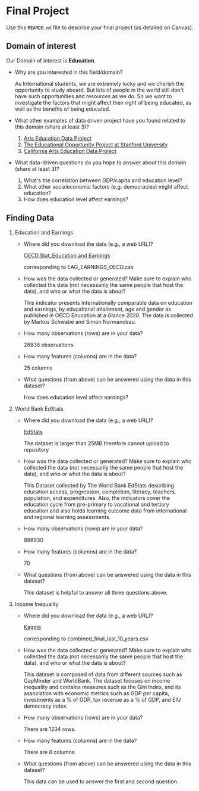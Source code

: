 # Final Project
Use this `REAMDE.md` file to describe your final project (as detailed on Canvas).

## Domain of interest
Our Domain of interest is **Education**.

- Why are you interested in this field/domain?

  As International students, we are extremely lucky and we cherish the opportunity to study aboard. But lots of people in the world still don't have such opportunities and resources as we do. So we want to investigate the factors that might affect their right of being educated, as well as the benefits of being educated.

- What other examples of data driven project have you found related to this domain (share at least 3)?
  1. [Arts Education Data Project](https://www.artseddata.org/)
  2. [The Educational Opportunity Project at Stanford University](https://edopportunity.org/)
  3. [California Arts Education Data Project](https://www.lacountyartsedcollective.org/models-resources/resources/california-arts-education-data-project)
- What data-driven questions do you hope to answer about this domain (share at least 3)?
  1. What's the correlation between GDP/capita and education level?
  2. What other socialeconomic factors (e.g. democracies) might affect education?
  3. How does education level affect earnings?

## Finding Data
1. Education and Earnings
    - Where did you download the data (e.g., a web URL)?

      [OECD.Stat_Education and Earnings](https://stats.oecd.org/index.aspx?r=721880&erroCode=403&lastaction=login_submit)
      
      corresponding to EAG_EARNINGS_OECD.csv
    - How was the data collected or generated? Make sure to explain who collected the data (not necessarily the same people that host the data), and who or what the data is about?

      This indicator presents internationally comparable data on education and earnings, by educational attainment, age and gender as published in OECD Education at a Glance 2020. The data is collected by Markus Schwabe and Simon Normandeau.   

    - How many observations (rows) are in your data?

      28836 observations   
    - How many features (columns) are in the data?

      25 columns
    - What questions (from above) can be answered using the data in this dataset?

      How does education level affect earnings?
2. World Bank EdStats
    - Where did you download the data (e.g., a web URL)?

      [EdStats](https://www.kaggle.com/andrewmvd/global-education-statistics?select=EdStatsData.csv)
      
      The dataset is larger than 25MB therefore cannot upload to repository
    
    - How was the data collected or generated? Make sure to explain who collected the data (not necessarily the same people that host the data), and who or what the data is about?

      This Dataset collected by The World Bank EdStats  describing education access, progression, completion, literacy, teachers, population, and expenditures. Also, the indicators cover the education cycle from pre-primary to vocational and tertiary education and also holds learning outcome data from international and regional learning assessments.

    - How many observations (rows) are in your data?

      886930

    - How many features (columns) are in the data?

      70

    - What questions (from above) can be answered using the data in this dataset?

      This dataset is helpful to answer all three questions above.

3. Income Inequality
    - Where did you download the data (e.g., a web URL)?

      [Kaggle](https://www.kaggle.com/psterk/income-inequality?select=combined_final_last_10_years.csv)
      
      corresponding to combined_final_last_10_years.csv
    - How was the data collected or generated? Make sure to explain who collected the data (not necessarily the same people that host the data), and who or what the data is about?

      This dataset is composed of data from different sources such as GapMinder and WorldBank. The dataset focuses on income inequality and contains measures such as the Gini Index, and its association with economic metrics such as GDP per capita, investments as a % of GDP, tax revenue as a % of GDP, and EIU democracy index.
    - How many observations (rows) are in your data?

      There are 1234 rows.
    - How many features (columns) are in the data?

      There are 8 columns.
    - What questions (from above) can be answered using the data in this dataset?

      This data can be used to answer the first and second question.
